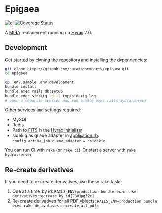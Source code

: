 # Epigaea

[![ci](https://travis-ci.org/curationexperts/epigaea.svg?branch=master)](https://travis-ci.org/curationexperts/epigaea)
[![Coverage Status](https://coveralls.io/repos/github/curationexperts/epigaea/badge.svg?branch=master)](https://coveralls.io/github/curationexperts/epigaea?branch=master)

A [MIRA](https://github.com/TuftsUniversity/MIRA) replacement running on [Hyrax](https://github.com/samvera/hyrax) 2.0.

## Development

Get started by cloning the repository and installing the dependencies:

```sh
git clone https://github.com/curationexperts/epigaea.git
cd epigaea

cp .env.sample .env.development
bundle install
bundle exec rails db:setup
bundle exec sidekiq -d -l tmp/sidekiq.log
# open a separate session and run bundle exec rails hydra:server
```
Other services and settings required:
* MySQL
* Redis
* Path to [FITS](https://projects.iq.harvard.edu/fits/downloads) in the [Hyrax initializer](https://github.com/curationexperts/epigaea/blob/master/config/initializers/hyrax.rb)
* sidekiq as queue adapter in [application.rb](https://github.com/curationexperts/epigaea/blob/master/config/):        `config.active_job.queue_adapter = :sidekiq`

You can run CI with `rake` (or `rake ci`). Or start a server with `rake hydra:server`

## Re-create derivatives
If you need to re-create derivatives, use these rake tasks:
1. One at a time, by id: `RAILS_ENV=production bundle exec rake derivatives:recreate_by_id[2801pg32c]`
1. Re-create derivatives for all PDF objects: `RAILS_ENV=production bundle exec rake derivatives:recreate_all_pdfs`
